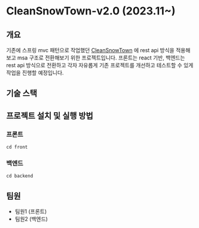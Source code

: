 # CleanSnowTown-v2.0 (2023.11~)

## 개요 
기존에 스프링 mvc 패턴으로 작업했던 [CleanSnowTown](https://github.com/yumi530/CleanSnowtown) 에 rest api 방식을 적용해보고 msa 구조로 전환해보기 위한 프로젝트입니다.
프론트는 react 기반, 백엔드는 rest api 방식으로 전환하고 각자 자유롭게 기존 프로젝트를 개선하고 테스트할 수 있게 작업을 진행할 예정입니다.

## 기술 스택

## 프로젝트 설치 및 실행 방법
### 프론트
```
cd front
```

### 백엔드
```
cd backend
```

## 팀원
- 팀원1 (프론트)
- 팀원2 (백엔드)
